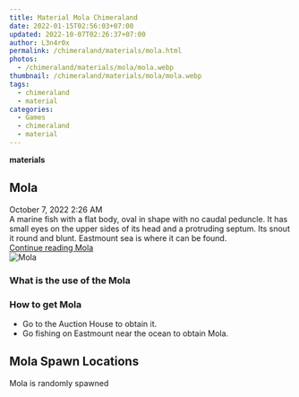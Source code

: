 ```yaml
---
title: Material Mola Chimeraland
date: 2022-01-15T02:56:03+07:00
updated: 2022-10-07T02:26:37+07:00
author: L3n4r0x
permalink: /chimeraland/materials/mola.html
photos:
  - /chimeraland/materials/mola/mola.webp
thumbnail: /chimeraland/materials/mola/mola.webp
tags:
  - chimeraland
  - material
categories:
  - Games
  - chimeraland
  - material
---
```


<link
  rel="stylesheet"
  href="https://rawcdn.githack.com/dimaslanjaka/Web-Manajemen/870a349/css/bootstrap-5-3-0-alpha3-wrapper.css"
/>
<section id="bootstrap-wrapper">
  <div data-bs-theme="dark">
    <div
      class="row g-0 border rounded overflow-hidden flex-md-row mb-4 shadow-sm position-relative bg-dark text-light"
    >
      <div class="col p-4 d-flex flex-column position-static">
        <strong class="d-inline-block mb-2 text-success">materials</strong>
        <h2 class="mb-0">Mola</h2>
        <div class="mb-1 text-muted">October 7, 2022 2:26 AM</div>
        <div class="mb-2 border p-1">
          A marine fish with a flat body, oval in shape with no caudal peduncle.
          It has small eyes on the upper sides of its head and a protruding
          septum. Its snout it round and blunt. Eastmount sea is where it can be
          found.
        </div>
        <a
          href="/chimeraland/materials/mola.html"
          class="stretched-link d-none text-primary"
          >Continue reading Mola</a
        >
      </div>
      <div class="col-auto d-none d-md-block d-lg-block">
        <img
          src="https://www.webmanajemen.com/chimeraland/materials/mola/mola.webp"
          alt="Mola"
        />
      </div>
    </div>
    <div class="row">
      <div class="col-lg-6 col-12 mb-2">
        <div class="card">
          <div class="card-body">
            <h3 class="card-title">What is the use of the Mola</h3>
            <div class="card-text"><ul></ul></div>
          </div>
        </div>
      </div>
      <div class="col-lg-6 col-12 mb-2">
        <div class="card">
          <div class="card-body">
            <h3 class="card-title">How to get Mola</h3>
            <div class="card-text">
              <ul>
                <li>Go to the Auction House to obtain it.</li>
                <li>Go fishing on Eastmount near the ocean to obtain Mola.</li>
              </ul>
            </div>
          </div>
        </div>
      </div>
      <div class="col-12 mb-2">
        <h2>Mola Spawn Locations</h2>
        <p>Mola is randomly spawned</p>
      </div>
    </div>
  </div>
</section>